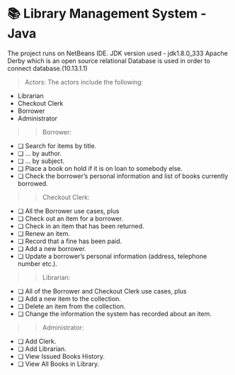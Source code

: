 # 📚 Library Management System -Java
The project runs on NetBeans IDE. 
JDK version used - jdk1.8.0_333
Apache Derby which is an open source relational Database is used in order to connect database.(10.13.1.1)
> Actors:
The actors include the following: 
* Librarian
* Checkout Clerk
* Borrower
* Administrator

>> Borrower:
* ❏ Search for items by title.
* ❏ ... by author.
* ❏ ... by subject.
* ❏ Place a book on hold if it is on loan to somebody else.
* ❏ Check  the  borrower’s  personal  information  and  list  of  books  currently
borrowed.

>> Checkout Clerk:
* ❏ All the Borrower use cases, plus
* ❏ Check out an item for a borrower.
* ❏ Check in an item that has been returned.
* ❏ Renew an item.
* ❏ Record that a fine has been paid.
* ❏ Add a new borrower.
* ❏ Update a borrower’s personal information (address, telephone number etc.).

>> Librarian:
* ❏ All of the Borrower and Checkout Clerk use cases, plus
* ❏ Add a new item to the collection.
* ❏ Delete an item from the collection.
* ❏ Change the information the system has recorded about an item.

>> Administrator:
* ❏ Add Clerk.
* ❏ Add Librarian.
* ❏ View Issued Books History.
* ❏ View All Books in Library.




                                                      
